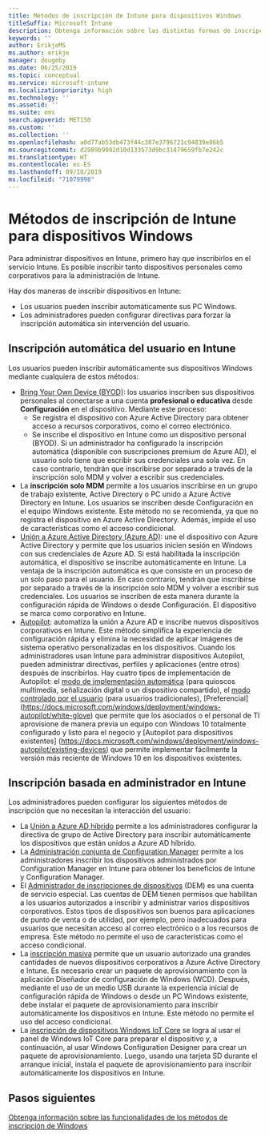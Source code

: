 ```yaml
---
title: Métodos de inscripción de Intune para dispositivos Windows
titleSuffix: Microsoft Intune
description: Obtenga información sobre las distintas formas de inscripción de dispositivos Windows en Intune.
keywords: ''
author: ErikjeMS
ms.author: erikje
manager: dougeby
ms.date: 06/25/2019
ms.topic: conceptual
ms.service: microsoft-intune
ms.localizationpriority: high
ms.technology: ''
ms.assetid: ''
ms.suite: ems
search.appverid: MET150
ms.custom: ''
ms.collection: ''
ms.openlocfilehash: a0d77ab53db473f44c307e3796721c94839e86b5
ms.sourcegitcommit: d2989b9992d10d133573d9bc31479659fb7e242c
ms.translationtype: HT
ms.contentlocale: es-ES
ms.lasthandoff: 09/18/2019
ms.locfileid: "71079998"
---
```

# <a name="intune-enrollment-methods-for-windows-devices"></a>Métodos de inscripción de Intune para dispositivos Windows

Para administrar dispositivos en Intune, primero hay que inscribirlos en el servicio Intune. Es posible inscribir tanto dispositivos personales como corporativos para la administración de Intune. 

Hay dos maneras de inscribir dispositivos en Intune:
- Los usuarios pueden inscribir automáticamente sus PC Windows. 
- Los administradores pueden configurar directivas para forzar la inscripción automática sin intervención del usuario.

## <a name="user-self-enrollment-in-intune"></a>Inscripción automática del usuario en Intune

Los usuarios pueden inscribir automáticamente sus dispositivos Windows mediante cualquiera de estos métodos:

- [Bring Your Own Device (BYOD)](https://docs.microsoft.com/intune-user-help/enroll-windows-10-device): los usuarios inscriben sus dispositivos personales al conectarse a una cuenta **profesional o educativa** desde **Configuración** en el dispositivo. Mediante este proceso:
  - Se registra el dispositivo con Azure Active Directory para obtener acceso a recursos corporativos, como el correo electrónico.
  - Se inscribe el dispositivo en Intune como un dispositivo personal (BYOD).
Si un administrador ha configurado la inscripción automática (disponible con suscripciones premium de Azure AD), el usuario solo tiene que escribir sus credenciales una sola vez. En caso contrario, tendrán que inscribirse por separado a través de la inscripción solo MDM y volver a escribir sus credenciales.  
- La **inscripción solo MDM** permite a los usuarios inscribirse en un grupo de trabajo existente, Active Directory o PC unido a Azure Active Directory en Intune. Los usuarios se inscriben desde Configuración en el equipo Windows existente. Este método no se recomienda, ya que no registra el dispositivo en Azure Active Directory. Además, impide el uso de características como el acceso condicional.
- [Unión a Azure Active Directory (Azure AD)](https://docs.microsoft.com/azure/active-directory/user-help/user-help-join-device-on-network): une el dispositivo con Azure Active Directory y permite que los usuarios inicien sesión en Windows con sus credenciales de Azure AD. Si está habilitada la inscripción automática, el dispositivo se inscribe automáticamente en Intune. La ventaja de la inscripción automática es que consiste en un proceso de un solo paso para el usuario. En caso contrario, tendrán que inscribirse por separado a través de la inscripción solo MDM y volver a escribir sus credenciales. Los usuarios se inscriben de esta manera durante la configuración rápida de Windows o desde Configuración. El dispositivo se marca como corporativo en Intune.
- [Autopilot](enrollment-autopilot.md): automatiza la unión a Azure AD e inscribe nuevos dispositivos corporativos en Intune. Este método simplifica la experiencia de configuración rápida y elimina la necesidad de aplicar imágenes de sistema operativo personalizadas en los dispositivos. Cuando los administradores usan Intune para administrar dispositivos Autopilot, pueden administrar directivas, perfiles y aplicaciones (entre otros) después de inscribirlos.  Hay cuatro tipos de implementación de Autopilot: el [modo de implementación automática](https://docs.microsoft.com/windows/deployment/windows-autopilot/self-deploying) (para quioscos multimedia, señalización digital o un dispositivo compartido), el [modo controlado por el usuario](https://docs.microsoft.com/windows/deployment/windows-autopilot/user-driven) (para usuarios tradicionales), [Preferencial] (https://docs.microsoft.com/windows/deployment/windows-autopilot/white-glove) que permite que los asociados o el personal de TI aprovisione de manera previa un equipo con Windows 10 totalmente configurado y listo para el negocio y [Autopilot para dispositivos existentes] (https://docs.microsoft.com/windows/deployment/windows-autopilot/existing-devices) que permite implementar fácilmente la versión más reciente de Windows 10 en los dispositivos existentes.

## <a name="administrator-based-enrollment-in-intune"></a>Inscripción basada en administrador en Intune

Los administradores pueden configurar los siguientes métodos de inscripción que no necesitan la interacción del usuario:

- La [Unión a Azure AD híbrido](https://docs.microsoft.com/windows/client-management/mdm/enroll-a-windows-10-device-automatically-using-group-policy) permite a los administradores configurar la directiva de grupo de Active Directory para inscribir automáticamente los dispositivos que están unidos a Azure AD híbrido. 
- La [Administración conjunta de Configuration Manager](https://docs.microsoft.com/sccm/comanage/overview) permite a los administradores inscribir los dispositivos administrados por Configuration Manager en Intune para obtener los beneficios de Intune y Configuration Manager. 
- El [Administrador de inscripciones de dispositivos](device-enrollment-manager-enroll.md) (DEM) es una cuenta de servicio especial. Las cuentas de DEM tienen permisos que habilitan a los usuarios autorizados a inscribir y administrar varios dispositivos corporativos. Estos tipos de dispositivos son buenos para aplicaciones de punto de venta o de utilidad, por ejemplo, pero inadecuados para usuarios que necesitan acceso al correo electrónico o a los recursos de empresa. Este método no permite el uso de características como el acceso condicional. 
- La [inscripción masiva](windows-bulk-enroll.md) permite que un usuario autorizado una grandes cantidades de nuevos dispositivos corporativos a Azure Active Directory e Intune. Es necesario crear un paquete de aprovisionamiento con la aplicación Diseñador de configuración de Windows (WCD). Después, mediante el uso de un medio USB durante la experiencia inicial de configuración rápida de Windows o desde un PC Windows existente, debe instalar el paquete de aprovisionamiento para inscribir automáticamente los dispositivos en Intune. Este método no permite el uso del acceso condicional. 
- La [inscripción de dispositivos Windows IoT Core](https://docs.microsoft.com/windows/iot-core/manage-your-device/intunedeviceenrollment) se logra al usar el panel de Windows IoT Core para preparar el dispositivo y, a continuación, al usar Windows Configuration Designer para crear un paquete de aprovisionamiento. Luego, usando una tarjeta SD durante el arranque inicial, instala el paquete de aprovisionamiento para inscribir automáticamente los dispositivos en Intune.

## <a name="next-steps"></a>Pasos siguientes

[Obtenga información sobre las funcionalidades de los métodos de inscripción de Windows](enrollment-method-capab.md)
